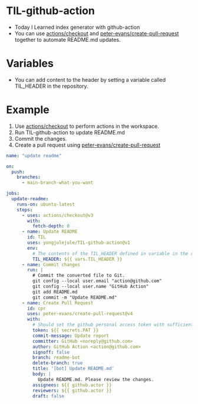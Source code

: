 # TIL-github-action

- Today I Learned index generator with github-action
- You can use [actions/checkout](https://github.com/actions/checkout) and [peter-evans/create-pull-request](https://github.com/peter-evans/create-pull-request) together to automate README.md updates.

# Variables

- You can add content to the header by setting a variable called TIL_HEADER in the repository.

# Example

1. Use [actions/checkout](https://github.com/actions/checkout) to perform actions in the workspace.
2. Run TIL-github-action to update README.md
3. Commit the changes.
4. Create a pull request using [peter-evans/create-pull-request](https://github.com/peter-evans/create-pull-request)

```YAML
name: "update readme"

on:
  push:
    branches:
      - main-branch-what-you-want

jobs:
  update-readme:
    runs-on: ubuntu-latest
    steps:
      - uses: actions/checkout@v3
        with: 
          fetch-depth: 0
      - name: Update README
        id: TIL
        uses: yongjulejule/TIL-github-action@v1
        env:
          # The contents of the TIL_HEADER defined in variable in the repository.
          TIL_HEADER: ${{ vars.TIL_HEADER }}
      - name: Commit changes
        run: |
          # Commit the converted file to Git.
          git config --local user.email "action@github.com"
          git config --local user.name "GitHub Action"
          git add README.md
          git commit -m "Update README.md"
      - name: Create Pull Request
        id: cpr
        uses: peter-evans/create-pull-request@v4
        with:
          # Should set the github personal access token with sufficient permissions.
          token: ${{ secrets.PAT }}
          commit-message: Update report
          committer: GitHub <noreply@github.com>
          author: GitHub Action <action@github.com>
          signoff: false
          branch: readme-bot
          delete-branch: true
          title: '[bot] Update README.md'
          body: |
            Update README.md. Please review the changes.
          assignees: ${{ github.actor }}
          reviewers: ${{ github.actor }}
          draft: false
```

